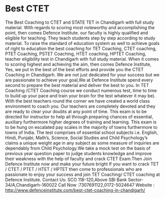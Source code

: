# Best CTET
The Best Coaching to CTET and STATE TET in Chandigarh with full study material. With regards to scoring most noteworthy and accomplishing the point, then comes Defence Institute. our faculty is highly qualified and eligible for teaching. They teach students step by step according to study material. To raise the standard of education system as well to achieve goals of right to education  the best coaching for TET Coaching, CTET coaching, PTET Coaching, PSTET Coaching, HTET coaching, HPTET Coaching, teacher eligibility test in Chandigarh with full study material. When it comes to scoring highest and achieving the aim, then comes Defence Institute, Yes, we put in the best of the best efforts and provide you the CTET Coaching in Chandigarh. We are not just dedicated for your success but we are passionate to achieve your goal,We at Defence Institute spend every second to prepare the best material and deliver the best to you. In TET Coaching /CTET Coaching course we conduct numerous test, time to time to build up your pace and train your brain for the test  whatever it may be). With the best teachers round the corner we have created a world class environment to coach you. Our teachers are completely devoted and they are ready to clear your doubts at any point of time. This exam is to be directed for instructor to help all through preparing chances of essential, auxiliary furthermore higher degrees of training and learning. This exam is to be hung on escalated pay scales in the majority of towns furthermore to towns of India. The test comprises of essential school subjects i.e. English, Hindi, Punjabi, Math’s, Science, Social Studies and Child Psychology’s claims a unique weight age in any subject as some measure of inquiries are dependably from Child Psychology.We take a mock test on the basis of previous year question paper to judge students knowledge and improve their weakness with the help of faculty and crack CTET Exam.Then Join Defence Institute now and make your future bright If you want to crack TET / CTET / PTET / HTET / HPTET then come to professionals who are passionate to enjoy your success and join TET Coaching/ CTET coaching at  Defence Institute.  Contact Us: SCO 118-120,Above SBI Bank Sector-34/A,Chandigarh-160022 Call Now :7307691122,0172-5024647 Website : http://www.defenceinstitute.com/best-ctet-coaching-in-chandigarh/
